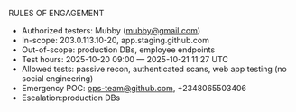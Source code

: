 RULES OF ENGAGEMENT
- Authorized testers: Mubby (mubby@gmail.com)
- In-scope: 203.0.113.10-20, app.staging.github.com
- Out-of-scope: production DBs, employee endpoints
- Test hours: 2025-10-20 09:00 — 2025-10-21 11:27 UTC
- Allowed tests: passive recon, authenticated scans, web app testing (no social engineering)
- Emergency POC: ops-team@github.com, +2348065503406
- Escalation:production DBs
